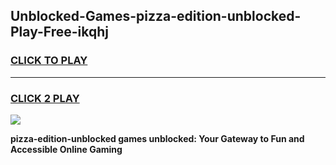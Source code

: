 
## Unblocked-Games-pizza-edition-unblocked-Play-Free-ikqhj
<h3>
<a href="https://premium76.site?title=pizza-edition-unblocked&ref=20M">CLICK TO PLAY</a></h3>
<hr>

<h3>
<a href="https://premium76.site?title=pizza-edition-unblocked&ref=20M">CLICK 2 PLAY</a>
  
</h3>

<a href="https://premium76.site?title=pizza-edition-unblocked&ref=19M"><img src="https://clearcache.store/games.png"></a>


**pizza-edition-unblocked games unblocked: Your Gateway to Fun and Accessible Online Gaming**
